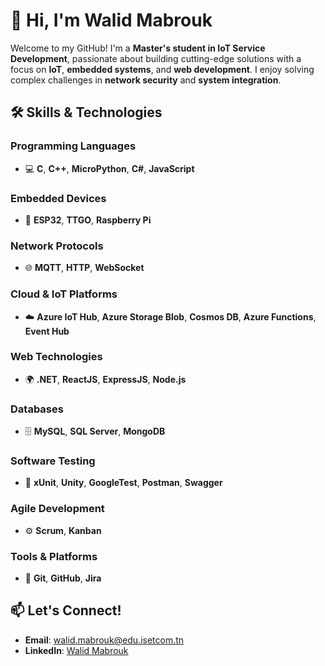 # 👋 Hi, I'm Walid Mabrouk

Welcome to my GitHub! I'm a **Master's student in IoT Service Development**, passionate about building cutting-edge solutions with a focus on **IoT**, **embedded systems**, and **web development**. I enjoy solving complex challenges in **network security** and **system integration**.

## 🛠️ Skills & Technologies

### Programming Languages
- 💻 **C**, **C++**, **MicroPython**, **C#**, **JavaScript**

### Embedded Devices
- 🔌 **ESP32**, **TTGO**, **Raspberry Pi**

### Network Protocols
- 🌐 **MQTT**, **HTTP**, **WebSocket**

### Cloud & IoT Platforms
- ☁️ **Azure IoT Hub**, **Azure Storage Blob**, **Cosmos DB**, **Azure Functions**, **Event Hub**

### Web Technologies
- 🌍 **.NET**, **ReactJS**, **ExpressJS**, **Node.js**

### Databases
- 🗄️ **MySQL**, **SQL Server**, **MongoDB**

### Software Testing
- 🧪 **xUnit**, **Unity**, **GoogleTest**, **Postman**, **Swagger**

### Agile Development
- ⚙️ **Scrum**, **Kanban**

### Tools & Platforms
- 🔧 **Git**, **GitHub**, **Jira**

## 📫 Let's Connect!
- **Email**: walid.mabrouk@edu.isetcom.tn
- **LinkedIn**: [Walid Mabrouk](https://www.linkedin.com/in/walid-mabrouk)

